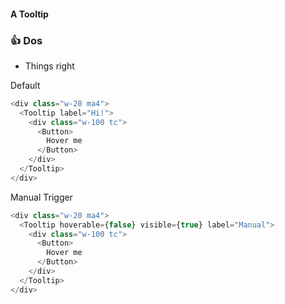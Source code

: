 #### A Tooltip

### 👍 Dos
- Things right


Default

```js
<div class="w-20 ma4">
  <Tooltip label="Hi!">
    <div class="w-100 tc">
      <Button>
        Hover me
      </Button>
    </div>
  </Tooltip>
</div>
```

Manual Trigger

```js
<div class="w-20 ma4">
  <Tooltip hoverable={false} visible={true} label="Manual">
    <div class="w-100 tc">
      <Button>
        Hover me
      </Button>
    </div>
  </Tooltip>
</div>
```
